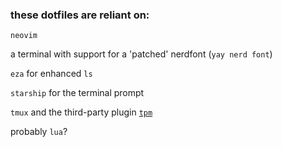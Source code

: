 ### these dotfiles are reliant on:

`neovim`

a terminal with support for a 'patched' nerdfont (`yay nerd font`)

`eza` for enhanced `ls`

`starship` for the terminal prompt

`tmux` and the third-party plugin [`tpm`](https://github.com/tmux-plugins/tpm)

probably `lua`?

